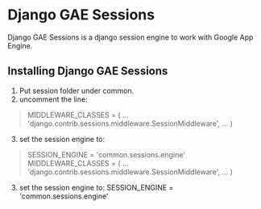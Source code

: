 Django GAE Sessions
===================

Django GAE Sessions is a django session engine to work with
Google App Engine.

Installing Django GAE Sessions
------------------------------

1. Put session folder under common.
2. uncomment the line:
>    MIDDLEWARE_CLASSES = (
>      ...
>      'django.contrib.sessions.middleware.SessionMiddleware',
>      ...
>    )
3. set the session engine to:
>    SESSION_ENGINE = 'common.sessions.engine'
>    MIDDLEWARE_CLASSES = (
>      ...
>      'django.contrib.sessions.middleware.SessionMiddleware',
>      ...
>    )
3. set the session engine to:
  SESSION_ENGINE = 'common.sessions.engine'

